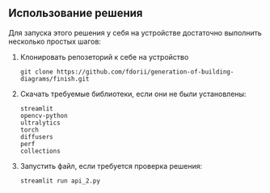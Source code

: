 ## Использование решения 

Для запуска этого решения у себя на устройстве достаточно выполнить несколько простых шагов:
1. Клонировать репозеторий к себе на устройство
    ```
    git clone https://github.com/fdorii/generation-of-building-diagrams/finish.git
    ```
2. Скачать требуемые библиотеки, если они не были установлены:
    ```
    streamlit 
    opencv-python  
    ultralytics 
    torch 
    diffusers
    perf
    collections
    ```
3. Запустить файл, если требуется проверка решения:
    ```
    streamlit run api_2.py
    ```

